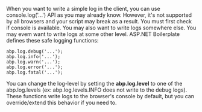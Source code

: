 When you want to write a simple log in the client, you can use
console.log('...') API as you may already know. However, it's not supported by all
browsers and your script may break as a result. You must first check if
console is available. You may also want to write logs somewhere else.
You may evem want to write logs at some other level. ASP.NET Boilerplate
defines these safe logging functions:

    abp.log.debug('...');
    abp.log.info('...');
    abp.log.warn('...');
    abp.log.error('...');
    abp.log.fatal('...');

You can change the log-level by setting the **abp.log.level** to one of the
abp.log.levels (ex: abp.log.levels.INFO does not write to the debug logs).
These functions write logs to the browser's console by default, but you can
override/extend this behavior if you need to.
